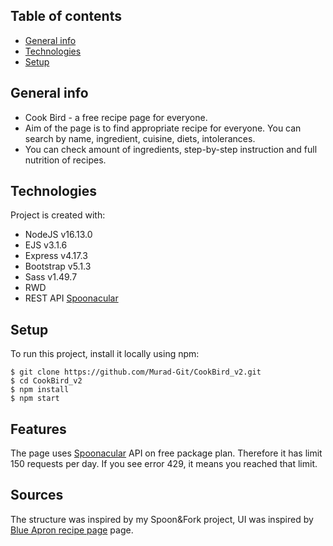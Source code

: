 ## Table of contents
* [General info](#general-info)
* [Technologies](#technologies)
* [Setup](#setup)

## General info
- Cook Bird - a free recipe page for everyone.
- Aim of the page is to find appropriate recipe for everyone. You can search by name, ingredient, cuisine, diets, intolerances.
- You can check amount of ingredients, step-by-step instruction and full nutrition of recipes.
	
## Technologies
Project is created with:
* NodeJS v16.13.0
* EJS v3.1.6
* Express v4.17.3
* Bootstrap v5.1.3
* Sass v1.49.7
* RWD
* REST API [Spoonacular](https://spoonacular.com/food-api)
	
## Setup
To run this project, install it locally using npm:

```
$ git clone https://github.com/Murad-Git/CookBird_v2.git
$ cd CookBird_v2
$ npm install
$ npm start
```
## Features
The page uses [Spoonacular](https://spoonacular.com/food-api) API on free package plan. Therefore it has limit 150 requests per day. If you see error 429, it means you reached that limit.

## Sources
The structure was inspired by my Spoon&Fork project, UI was inspired by [Blue Apron recipe page](https://www.blueapron.com/cookbook) page. 

